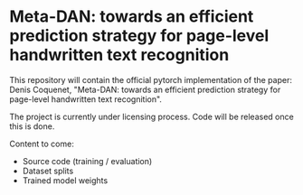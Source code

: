 # Meta-DAN: towards an efficient prediction strategy for page-level handwritten text recognition

This repository will contain the official pytorch implementation of the paper:  
Denis Coquenet, "Meta-DAN: towards an efficient prediction strategy for page-level handwritten text recognition".

The project is currently under licensing process. Code will be released once this is done.

Content to come:
- Source code (training / evaluation)
- Dataset splits
- Trained model weights
